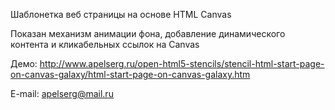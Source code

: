 Шаблонетка веб страницы на основе HTML Canvas

Показан механизм анимации фона, добавление динамического контента и кликабельных ссылок на Canvas

Демо: http://www.apelserg.ru/open-html5-stencils/stencil-html-start-page-on-canvas-galaxy/html-start-page-on-canvas-galaxy.htm

E-mail: apelserg@mail.ru
